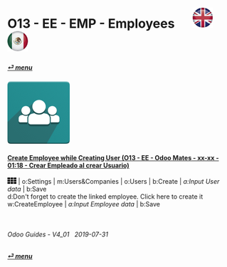 # O13 - EE - EMP - Employees &nbsp;&nbsp;&nbsp;&nbsp; [![en-uk](/doc/img/en-uk_flag_button_small.png)](/en-uk/o13/ee/emp/en-uk-o13-ee-emp-employees-guides.md) [ ![es-mx](/doc/img/es-mx_flag_button_small.png)](/es-mx/o13/ee/emp/es-mx-o13-ee-emp-employees-guides.md)
#### [_&#x23CE; menu_](/es-mx/o13/ee/es-mx-o13-ee-guides-menu.md)  
### ![emp](/doc/img/hr_employees.png)

#### [Create Employee while Creating User (O13 - EE - Odoo Mates - xx-xx - 01:18 - Crear Empleado al crear Usuario)](https://youtube.com/embed/fhaB5pnTp9Q?autoplay=1&start=0&end=0&rel=0)
![apps](/doc/img/apps.png) | o:Settings | m:Users&Companies | o:Users | b:Create | _a:Input User data_ | b:Save  
d:Don't forget to create the linked employee. Click here to create it  
w:CreateEmployee | _a:Input Employee data_ | b:Save  

<br>

###### Odoo Guides - V4_01 &nbsp; 2019-07-31  
**[_&#x23CE; menu_](/es-mx/o13/ee/es-mx-o13-ee-guides-menu.md)**  
